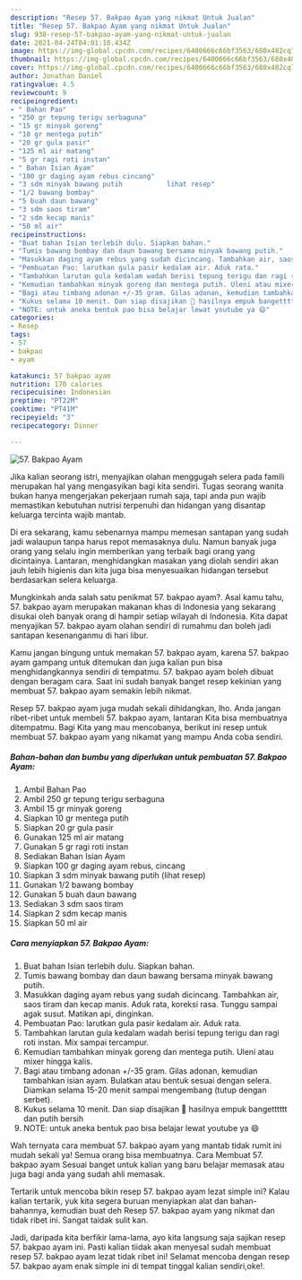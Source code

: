 ```yaml
---
description: "Resep 57. Bakpao Ayam yang nikmat Untuk Jualan"
title: "Resep 57. Bakpao Ayam yang nikmat Untuk Jualan"
slug: 938-resep-57-bakpao-ayam-yang-nikmat-untuk-jualan
date: 2021-04-24T04:01:10.434Z
image: https://img-global.cpcdn.com/recipes/6400666c66bf3563/680x482cq70/57-bakpao-ayam-foto-resep-utama.jpg
thumbnail: https://img-global.cpcdn.com/recipes/6400666c66bf3563/680x482cq70/57-bakpao-ayam-foto-resep-utama.jpg
cover: https://img-global.cpcdn.com/recipes/6400666c66bf3563/680x482cq70/57-bakpao-ayam-foto-resep-utama.jpg
author: Jonathan Daniel
ratingvalue: 4.5
reviewcount: 9
recipeingredient:
- " Bahan Pao"
- "250 gr tepung terigu serbaguna"
- "15 gr minyak goreng"
- "10 gr mentega putih"
- "20 gr gula pasir"
- "125 ml air matang"
- "5 gr ragi roti instan"
- " Bahan Isian Ayam"
- "100 gr daging ayam rebus cincang"
- "3 sdm minyak bawang putih           lihat resep"
- "1/2 bawang bombay"
- "5 buah daun bawang"
- "3 sdm saos tiram"
- "2 sdm kecap manis"
- "50 ml air"
recipeinstructions:
- "Buat bahan Isian terlebih dulu. Siapkan bahan."
- "Tumis bawang bombay dan daun bawang bersama minyak bawang putih."
- "Masukkan daging ayam rebus yang sudah dicincang. Tambahkan air, saos tiram dan kecap manis. Aduk rata, koreksi rasa. Tunggu sampai agak susut. Matikan api, dinginkan."
- "Pembuatan Pao: larutkan gula pasir kedalam air. Aduk rata."
- "Tambahkan larutan gula kedalam wadah berisi tepung terigu dan ragi roti instan. Mix sampai tercampur."
- "Kemudian tambahkan minyak goreng dan mentega putih. Uleni atau mixer hingga kalis."
- "Bagi atau timbang adonan +/-35 gram. Gilas adonan, kemudian tambahkan isian ayam. Bulatkan atau bentuk sesuai dengan selera. Diamkan selama 15-20 menit sampai mengembang (tutup dengan serbet)."
- "Kukus selama 10 menit. Dan siap disajikan 🥰 hasilnya empuk bangetttttt dan putih bersih"
- "NOTE: untuk aneka bentuk pao bisa belajar lewat youtube ya 😄"
categories:
- Resep
tags:
- 57
- bakpao
- ayam

katakunci: 57 bakpao ayam 
nutrition: 170 calories
recipecuisine: Indonesian
preptime: "PT22M"
cooktime: "PT41M"
recipeyield: "3"
recipecategory: Dinner

---
```



![57. Bakpao Ayam](https://img-global.cpcdn.com/recipes/6400666c66bf3563/680x482cq70/57-bakpao-ayam-foto-resep-utama.jpg)

Jika kalian seorang istri, menyajikan olahan menggugah selera pada famili merupakan hal yang mengasyikan bagi kita sendiri. Tugas seorang  wanita bukan hanya mengerjakan pekerjaan rumah saja, tapi anda pun wajib memastikan kebutuhan nutrisi terpenuhi dan hidangan yang disantap keluarga tercinta wajib mantab.

Di era  sekarang, kamu sebenarnya mampu memesan santapan yang sudah jadi walaupun tanpa harus repot memasaknya dulu. Namun banyak juga orang yang selalu ingin memberikan yang terbaik bagi orang yang dicintainya. Lantaran, menghidangkan masakan yang diolah sendiri akan jauh lebih higienis dan kita juga bisa menyesuaikan hidangan tersebut berdasarkan selera keluarga. 



Mungkinkah anda salah satu penikmat 57. bakpao ayam?. Asal kamu tahu, 57. bakpao ayam merupakan makanan khas di Indonesia yang sekarang disukai oleh banyak orang di hampir setiap wilayah di Indonesia. Kita dapat menyajikan 57. bakpao ayam olahan sendiri di rumahmu dan boleh jadi santapan kesenanganmu di hari libur.

Kamu jangan bingung untuk memakan 57. bakpao ayam, karena 57. bakpao ayam gampang untuk ditemukan dan juga kalian pun bisa menghidangkannya sendiri di tempatmu. 57. bakpao ayam boleh dibuat dengan beragam cara. Saat ini sudah banyak banget resep kekinian yang membuat 57. bakpao ayam semakin lebih nikmat.

Resep 57. bakpao ayam juga mudah sekali dihidangkan, lho. Anda jangan ribet-ribet untuk membeli 57. bakpao ayam, lantaran Kita bisa membuatnya ditempatmu. Bagi Kita yang mau mencobanya, berikut ini resep untuk membuat 57. bakpao ayam yang nikamat yang mampu Anda coba sendiri.

<!--inarticleads1-->

##### Bahan-bahan dan bumbu yang diperlukan untuk pembuatan 57. Bakpao Ayam:

1. Ambil  Bahan Pao
1. Ambil 250 gr tepung terigu serbaguna
1. Ambil 15 gr minyak goreng
1. Siapkan 10 gr mentega putih
1. Siapkan 20 gr gula pasir
1. Gunakan 125 ml air matang
1. Gunakan 5 gr ragi roti instan
1. Sediakan  Bahan Isian Ayam
1. Siapkan 100 gr daging ayam rebus, cincang
1. Siapkan 3 sdm minyak bawang putih           (lihat resep)
1. Gunakan 1/2 bawang bombay
1. Gunakan 5 buah daun bawang
1. Sediakan 3 sdm saos tiram
1. Siapkan 2 sdm kecap manis
1. Siapkan 50 ml air




<!--inarticleads2-->

##### Cara menyiapkan 57. Bakpao Ayam:

1. Buat bahan Isian terlebih dulu. Siapkan bahan.
1. Tumis bawang bombay dan daun bawang bersama minyak bawang putih.
1. Masukkan daging ayam rebus yang sudah dicincang. Tambahkan air, saos tiram dan kecap manis. Aduk rata, koreksi rasa. Tunggu sampai agak susut. Matikan api, dinginkan.
1. Pembuatan Pao: larutkan gula pasir kedalam air. Aduk rata.
1. Tambahkan larutan gula kedalam wadah berisi tepung terigu dan ragi roti instan. Mix sampai tercampur.
1. Kemudian tambahkan minyak goreng dan mentega putih. Uleni atau mixer hingga kalis.
1. Bagi atau timbang adonan +/-35 gram. Gilas adonan, kemudian tambahkan isian ayam. Bulatkan atau bentuk sesuai dengan selera. Diamkan selama 15-20 menit sampai mengembang (tutup dengan serbet).
1. Kukus selama 10 menit. Dan siap disajikan 🥰 hasilnya empuk bangetttttt dan putih bersih
1. NOTE: untuk aneka bentuk pao bisa belajar lewat youtube ya 😄




Wah ternyata cara membuat 57. bakpao ayam yang mantab tidak rumit ini mudah sekali ya! Semua orang bisa membuatnya. Cara Membuat 57. bakpao ayam Sesuai banget untuk kalian yang baru belajar memasak atau juga bagi anda yang sudah ahli memasak.

Tertarik untuk mencoba bikin resep 57. bakpao ayam lezat simple ini? Kalau kalian tertarik, yuk kita segera buruan menyiapkan alat dan bahan-bahannya, kemudian buat deh Resep 57. bakpao ayam yang nikmat dan tidak ribet ini. Sangat taidak sulit kan. 

Jadi, daripada kita berfikir lama-lama, ayo kita langsung saja sajikan resep 57. bakpao ayam ini. Pasti kalian tiidak akan menyesal sudah membuat resep 57. bakpao ayam lezat tidak ribet ini! Selamat mencoba dengan resep 57. bakpao ayam enak simple ini di tempat tinggal kalian sendiri,oke!.

